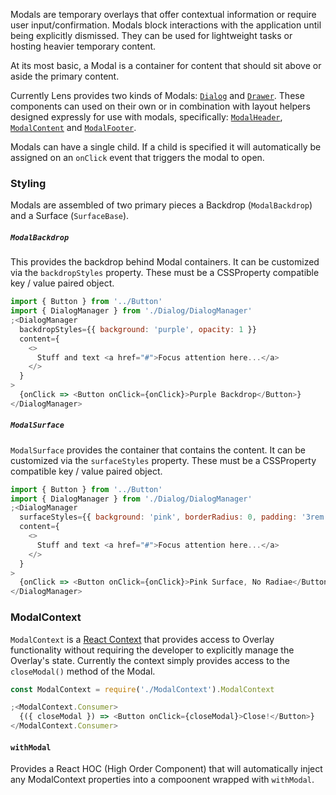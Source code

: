 Modals are temporary overlays that offer contextual information or require user input/confirmation. Modals block interactions with the application until being explicitly dismissed. They can be used for lightweight tasks or hosting heavier temporary content.

At its most basic, a Modal is a container for content that should sit above or aside the primary content.

Currently Lens provides two kinds of Modals: [`Dialog`](/#!/Dialog) and [`Drawer`](/#!/Drawer). These components can used on their own or in combination with layout helpers designed expressly for use with modals, specifically: [`ModalHeader`](/#!/ModalHeader), [`ModalContent`](/#!/ModalContent) and [`ModalFooter`](/#!/ModalFooter).

Modals can have a single child. If a child is specified it will automatically be assigned on an `onClick` event that triggers the modal to open.

### Styling

Modals are assembled of two primary pieces a Backdrop (`ModalBackdrop`) and a Surface (`SurfaceBase`).

##### `ModalBackdrop`

This provides the backdrop behind Modal containers. It can be customized via the `backdropStyles` property. These must be a CSSProperty compatible key / value paired object.

```js
import { Button } from '../Button'
import { DialogManager } from './Dialog/DialogManager'
;<DialogManager
  backdropStyles={{ background: 'purple', opacity: 1 }}
  content={
    <>
      Stuff and text <a href="#">Focus attention here...</a>
    </>
  }
>
  {onClick => <Button onClick={onClick}>Purple Backdrop</Button>}
</DialogManager>
```

##### `ModalSurface`

`ModalSurface` provides the container that contains the content. It can be customized via the `surfaceStyles` property. These must be a CSSProperty compatible key / value paired object.

```js
import { Button } from '../Button'
import { DialogManager } from './Dialog/DialogManager'
;<DialogManager
  surfaceStyles={{ background: 'pink', borderRadius: 0, padding: '3rem' }}
  content={
    <>
      Stuff and text <a href="#">Focus attention here...</a>
    </>
  }
>
  {onClick => <Button onClick={onClick}>Pink Surface, No Radiae</Button>}
</DialogManager>
```

### ModalContext

`ModalContext` is a [React Context](https://reactjs.org/docs/context.html) that provides access to Overlay functionality without requiring the developer to explicitly manage the Overlay's state. Currently the context simply provides access to the `closeModal()` method of the Modal.

```js static
const ModalContext = require('./ModalContext').ModalContext

;<ModalContext.Consumer>
  {({ closeModal }) => <Button onClick={closeModal}>Close!</Button>}
</ModalContext.Consumer>
```

#### `withModal`

Provides a React HOC (High Order Component) that will automatically inject any ModalContext properties into a compoonent wrapped with `withModal`.
